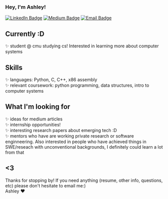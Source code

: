### Hey, I'm Ashley!
[![LinkedIn Badge](https://img.shields.io/badge/-LinkedIn-blue?style=flat-square&logo=Linkedin&logoColor=white&link=LINK_TO_YOUR_LINKEDIN_PROFILE)](https://www.linkedin.com/in/ashleycz/)
[![Medium Badge](https://img.shields.io/badge/-Medium-black?style=flat-square&logo=Medium&link=LINK_TO_YOUR_MEDIUM_PROFILE)](https://medium.com/@ashleyycz)
[![Email Badge](https://img.shields.io/badge/-email-red?style=flat-square&logo=Gmail&logoColor=white&link=mailto:example@example.com)](mailto:aczumak@andrew.cmu.edu)

## Currently :D
✨ student @ cmu studying cs! Interested in learning more about computer systems<br>

## Skills
✨ languages: Python, C, C++, x86 assembly<br>
✨ relevant coursework: python programming, data structures, intro to computer systems

## What I'm looking for
✨ ideas for medium articles <br>
✨ internship opportunities!<br>
✨ interesting research papers about emerging tech :D<br>
✨ mentors who have are working private research or software enginneering. Also interested in people who have achieved things in SWE/reseach with unconventional backgrounds, I definitely could learn a lot from that<br>

## <3 
Thanks for stopping by! If you need anything (resume, other info, questions, etc) please don't hesitate to email me:) <br>
Ashley ❤️ 

